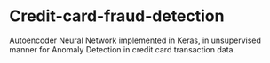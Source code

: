 # Credit-card-fraud-detection
Autoencoder Neural Network implemented in Keras, in unsupervised manner for Anomaly Detection in credit card transaction data.
